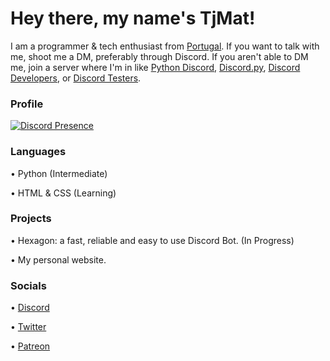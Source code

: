 # Hey there, my name's TjMat!
I am a programmer & tech enthusiast from [Portugal](https://en.wikipedia.org/wiki/portugal). If you want to talk with me, shoot me a DM, preferably through Discord. If you aren't able to DM me, join a server where I'm in like [Python Discord](https://discord.gg/python), [Discord.py](https://discord.gg/dpy), [Discord Developers](https://discord.gg/discord-developers), or [Discord Testers](https://discord.gg/discord-testers).

### Profile
[![Discord Presence](https://lanyard-profile-readme.vercel.app/api/515535067729362944)](https://discord.com/users/515535067729362944)

### Languages
• Python (Intermediate)

• HTML & CSS (Learning)

### Projects
• Hexagon: a fast, reliable and easy to use Discord Bot. (In Progress)

• My personal website.

### Socials
• [Discord](https://discordapp.com/users/515535067729362944)

• [Twitter](https://twitter.com/TjMatBTW)

• [Patreon](https://patreon.com/TjMat)


